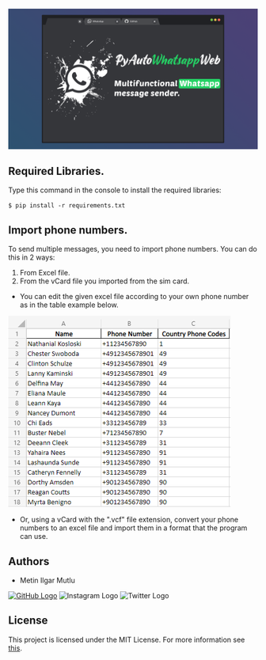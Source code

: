 ![PyAutoWhatsappWeb Banner](/Images/banner.png)

## Required Libraries.
Type this command in the console to install the required libraries:

```
$ pip install -r requirements.txt
```

## Import phone numbers.
To send multiple messages, you need to import phone numbers. You can do this in 2 ways:
1. From Excel file.
2. From the vCard file you imported from the sim card.

* You can edit the given excel file according to your own phone number as in the table example below.

![Sample Excel Spreadsheet](/Images/Sample_Phone_Number_Data_SS.PNG)

* Or, using a vCard with the ".vcf" file extension, convert your phone numbers to an excel file and import them in a format that the program can use.

## Authors
* Metin Ilgar Mutlu

[![GitHub Logo](https://img.shields.io/badge/GitHub-100000?style=for-the-badge&logo=github&logoColor=white)](https://github.com/MetinIlgar)
![Instagram Logo](https://img.shields.io/badge/Instagram-E4405F?style=for-the-badge&logo=instagram&logoColor=white) 
![Twitter Logo](https://img.shields.io/badge/Twitter-1DA1F2?style=for-the-badge&logo=twitter&logoColor=white) 


## License
This project is licensed under the MIT License. For more information see [this](https://github.com/MetinIlgar/PyAutoWhatsappWeb/blob/main/LICENSE).
